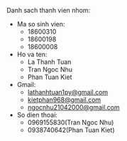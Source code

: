 Danh sach thanh vien nhom:
 - Ma so sinh vien:
	+ 18600310
	+ 18600198
	+ 18600008
 - Ho va ten:
	+ La Thanh Tuan
	+ Tran Ngoc Nhu
	+ Phan Tuan Kiet
 - Gmail:
	+ lathanhtuan1py@gmail.com
	+ kietphan968@gmail.com
	+ ngocnhu21042000@gmail.com
- So dien thoai:
	+ 0969155830(Tran Ngoc Nhu)
	+ 0938740642(Phan Tuan Kiet)